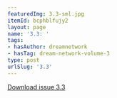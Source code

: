 ```yaml
---
featuredImg: 3.3-sml.jpg
itemId: bcphblfujy2
layout: page
name: '3.3: '
tags:
- hasAuthor: dreamnetwork
- hasTag: dream-network-volume-3
type: post
urlSlug: '3.3'
---
```

<a href="../files/pdfs/Volume_3/3.3-The-Dream-Network-Volume-3-No-3.pdf" download="">Download issue 3.3</a>